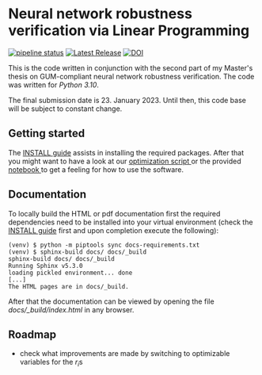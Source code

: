 # Neural network robustness verification via Linear Programming

[![pipeline status](https://gitlab1.ptb.de/ludwig10_masters_thesis/lp_nn_robustness_verification/badges/main/pipeline.svg)](https://gitlab1.ptb.de/ludwig10_masters_thesis/lp_nn_robustness_verification/-/commits/main)
[![Latest Release](https://img.shields.io/github/v/release/BjoernLudwigPTB/lp_nn_robustness_verification?label=Latest%20release)](https://github.com/BjoernLudwigPTB/lp_nn_robustness_verification/releases/latest)
[![DOI](https://zenodo.org/badge/587113361.svg)](https://zenodo.org/badge/latestdoi/587113361)

This is the code written in conjunction with the second part of my Master's thesis on 
GUM-compliant neural network robustness verification. The code was written for 
_Python 3.10_.

The final submission date is 23. January 2023. Until then, this code base will be 
subject to constant change.

## Getting started

The [INSTALL guide](INSTALL.md) assists in installing the required packages.
After that you might want to have a look at our [optimization script
](./src/lp_nn_robustness_verification/optimize.py) or the provided [notebook
](./src/lp_nn_robustness_verification/examples/linear_inclusion.ipynb) to get a 
feeling for how to use the software.

## Documentation

To locally build the HTML or pdf documentation first the required dependencies need 
to be installed into your virtual environment (check the [INSTALL guide](INSTALL.md) 
first and upon completion execute the following):

```shell
(venv) $ python -m piptools sync docs-requirements.txt
(venv) $ sphinx-build docs/ docs/_build
sphinx-build docs/ docs/_build
Running Sphinx v5.3.0
loading pickled environment... done
[...]
The HTML pages are in docs/_build.
```

After that the documentation can be viewed by opening the file
_docs/\_build/index.html_ in any browser.

## Roadmap

- check what improvements are made by switching to optimizable variables for the $r_i$s